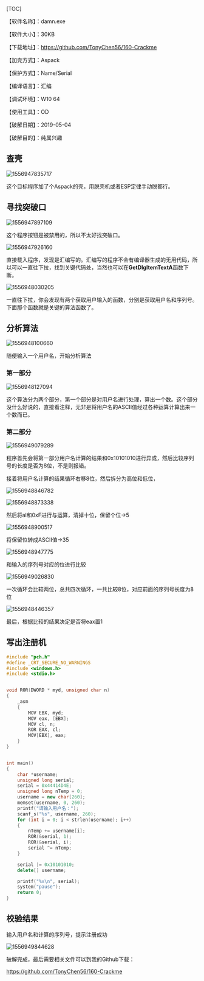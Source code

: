 [TOC]

【软件名称】：damn.exe

【软件大小】：30KB

【下载地址】：https://github.com/TonyChen56/160-Crackme

【加壳方式】：Aspack

【保护方式】：Name/Serial

【编译语言】：汇编

【调试环境】：W10 64

【使用工具】：OD

【破解日期】：2019-05-04

【破解目的】：纯属兴趣

## 查壳

![1556947835717](assets/1556947835717.png)

这个目标程序加了个Aspack的壳，用脱壳机或者ESP定律手动脱都行。

## 寻找突破口

![1556947897109](assets/1556947897109.png)

这个程序按钮是被禁用的，所以不太好找突破口。

![1556947926160](assets/1556947926160.png)

直接载入程序，发现是汇编写的。汇编写的程序不会有编译器生成的无用代码，所以可以一直往下拉，找到关键代码处，当然也可以在**GetDlgItemTextA**函数下断。

![1556948030205](assets/1556948030205.png)

一直往下拉，你会发现有两个获取用户输入的函数，分别是获取用户名和序列号。下面那个函数就是关键的算法函数了。

## 分析算法

![1556948100660](assets/1556948100660.png)

随便输入一个用户名，开始分析算法

### 第一部分

![1556948127094](assets/1556948127094.png)

这个算法分为两个部分，第一个部分是对用户名进行处理，算出一个数。这个部分没什么好说的，直接看注释，无非是将用户名的ASCII值经过各种运算计算出来一个数而已。

### 第二部分

![1556949079289](assets/1556949079289.png)

程序首先会将第一部分用户名计算的结果和0x10101010进行异或，然后比较序列号的长度是否为8位，不是则报错。

接着将用户名计算的结果循环右移8位，然后拆分为高位和低位，

![1556948846782](assets/1556948846782.png)

![1556948873338](assets/1556948873338.png)

然后将al和0xF进行与运算，清掉十位，保留个位->5

![1556948900517](assets/1556948900517.png)

将保留位转成ASCII值->35

![1556948947775](assets/1556948947775.png)

和输入的序列号对应的位进行比较

![1556949026830](assets/1556949026830.png)

一次循环会比较两位，总共四次循环，一共比较8位，对应前面的序列号长度为8位

![1556948446357](assets/1556948446357.png)

最后，根据比较的结果决定是否将eax置1

## 写出注册机

```c++
#include "pch.h"
#define _CRT_SECURE_NO_WARNINGS
#include <windows.h>
#include <stdio.h>


void ROR(DWORD * myd, unsigned char n)
{
	_asm
	{
		MOV EBX, myd;
		MOV eax, [EBX];
		MOV cl, n;
		ROR EAX, cl;
		MOV[EBX], eax;
	}
}


int main()
{
	char *username;
	unsigned long serial;
	serial = 0x44414D4E;
	unsigned long nTemp = 0;
	username = new char[260];
	memset(username, 0, 260);
	printf("请输入用户名：");
	scanf_s("%s", username, 260);
	for (int i = 0; i < strlen(username); i++)
	{
		nTemp += username[i];
		ROR(&serial, 1);
		ROR(&serial, i);
		serial ^= nTemp;
	}

	serial |= 0x10101010;
	delete[] username;

	printf("%x\n", serial);
	system("pause");
	return 0;
}
```

## 校验结果

输入用户名和计算的序列号，提示注册成功

![1556949844628](assets/1556949844628.png)

破解完成，最后需要相关文件可以到我的Github下载：

https://github.com/TonyChen56/160-Crackme